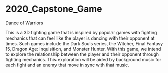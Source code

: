 # 2020_Capstone_Game

Dance of Warriors

This is a 3D fighting game that is inspired by popular games with fighting mechanics that can feel like the player is dancing with their opponent at times. Such games include the Dark Souls series, the Witcher, Final Fantasy 15, Dragon Age: Inquisition, and Monster Hunter.
With this game, we intend to explore the relationship between the player and their opponent through fighting mechanics. This exploration will be aided by background music for each fight and an enemy that move in sync with that music.
